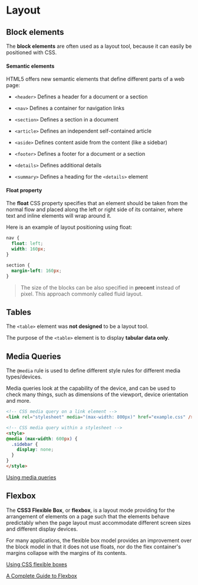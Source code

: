 # Layout

## Block elements

The **block elements** are often used as a layout tool, because it can easily be positioned with CSS.

#### Semantic elements

HTML5 offers new semantic elements that define different parts of a web page:

- `<header>`
Defines a header for a document or a section

- `<nav>`
Defines a container for navigation links

- `<section>`
Defines a section in a document

- `<article>`
Defines an independent self-contained article

- `<aside>`
Defines content aside from the content (like a sidebar)

- `<footer>`
Defines a footer for a document or a section

- `<details>`
Defines additional details

- `<summary>`
Defines a heading for the `<details>` element

#### Float property

The **float** CSS property specifies that an element should be taken from the normal flow and placed along the left or right side of its container, where text and inline elements will wrap around it.

Here is an example of layout positioning using float:

```css
nav {
  float: left;
  width: 160px;
}

section {
  margin-left: 160px;
}
```

> The size of the blocks can be also specified in **precent** instead of pixel. This approach commonly called fluid layout.


## Tables

The `<table>` element was **not designed** to be a layout tool.

The purpose of the `<table>` element is to display **tabular data only**.


## Media Queries

The `@media` rule is used to define different style rules for different media types/devices.

Media queries look at the capability of the device, and can be used to check many things, such as dimensions of the viewport, device orientation and more.


```html
<!-- CSS media query on a link element -->
<link rel="stylesheet" media="(max-width: 800px)" href="example.css" />

<!-- CSS media query within a stylesheet -->
<style>
@media (max-width: 600px) {
  .sidebar {
    display: none;
  }
}
</style>
```

[Using media queries](https://developer.mozilla.org/en-US/docs/Web/CSS/Media_Queries/Using_media_queries)

## Flexbox

The **CSS3 Flexible Box**, or **flexbox**, is a layout mode providing for the arrangement of elements on a page such that the elements behave predictably when the page layout must accommodate different screen sizes and different display devices.

For many applications, the flexible box model provides an improvement over the block model in that it does not use floats, nor do the flex container's margins collapse with the margins of its contents.

[Using CSS flexible boxes](https://developer.mozilla.org/en-US/docs/Web/CSS/CSS_Flexible_Box_Layout/Using_CSS_flexible_boxes)

[A Complete Guide to Flexbox](https://css-tricks.com/snippets/css/a-guide-to-flexbox/)
